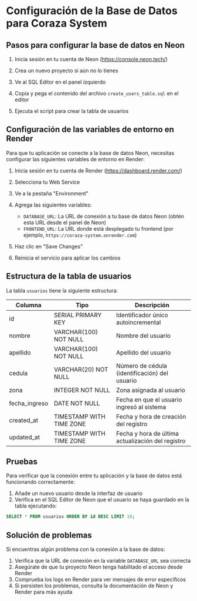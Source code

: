 # Configuración de la Base de Datos para Coraza System

## Pasos para configurar la base de datos en Neon

1. Inicia sesión en tu cuenta de Neon (https://console.neon.tech/)

2. Crea un nuevo proyecto si aún no lo tienes

3. Ve al SQL Editor en el panel izquierdo

4. Copia y pega el contenido del archivo `create_users_table.sql` en el editor

5. Ejecuta el script para crear la tabla de usuarios

## Configuración de las variables de entorno en Render

Para que tu aplicación se conecte a la base de datos Neon, necesitas configurar las siguientes variables de entorno en Render:

1. Inicia sesión en tu cuenta de Render (https://dashboard.render.com/)

2. Selecciona tu Web Service

3. Ve a la pestaña "Environment"

4. Agrega las siguientes variables:

   - `DATABASE_URL`: La URL de conexión a tu base de datos Neon (obtén esta URL desde el panel de Neon)
   - `FRONTEND_URL`: La URL donde está desplegado tu frontend (por ejemplo, `https://coraza-system.onrender.com`)

5. Haz clic en "Save Changes"

6. Reinicia el servicio para aplicar los cambios

## Estructura de la tabla de usuarios

La tabla `usuarios` tiene la siguiente estructura:

| Columna        | Tipo                    | Descripción                                           |
|----------------|-------------------------|-------------------------------------------------------|
| id             | SERIAL PRIMARY KEY      | Identificador único autoincremental                   |
| nombre         | VARCHAR(100) NOT NULL   | Nombre del usuario                                    |
| apellido       | VARCHAR(100) NOT NULL   | Apellido del usuario                                  |
| cedula         | VARCHAR(20) NOT NULL    | Número de cédula (identificación) del usuario         |
| zona           | INTEGER NOT NULL        | Zona asignada al usuario                              |
| fecha_ingreso  | DATE NOT NULL           | Fecha en que el usuario ingresó al sistema            |
| created_at     | TIMESTAMP WITH TIME ZONE| Fecha y hora de creación del registro                 |
| updated_at     | TIMESTAMP WITH TIME ZONE| Fecha y hora de última actualización del registro     |

## Pruebas

Para verificar que la conexión entre tu aplicación y la base de datos está funcionando correctamente:

1. Añade un nuevo usuario desde la interfaz de usuario
2. Verifica en el SQL Editor de Neon que el usuario se haya guardado en la tabla ejecutando:

```sql
SELECT * FROM usuarios ORDER BY id DESC LIMIT 10;
```

## Solución de problemas

Si encuentras algún problema con la conexión a la base de datos:

1. Verifica que la URL de conexión en la variable `DATABASE_URL` sea correcta
2. Asegúrate de que tu proyecto Neon tenga habilitado el acceso desde Render
3. Comprueba los logs en Render para ver mensajes de error específicos
4. Si persisten los problemas, consulta la documentación de Neon y Render para más ayuda
